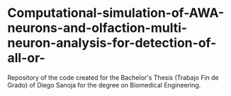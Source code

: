 # Computational-simulation-of-AWA-neurons-and-olfaction-multi-neuron-analysis-for-detection-of-all-or-
Repository of the code created for the Bachelor's Thesis (Trabajo Fin de Grado) of Diego Sanoja for the degree on Biomedical Engineering. 
